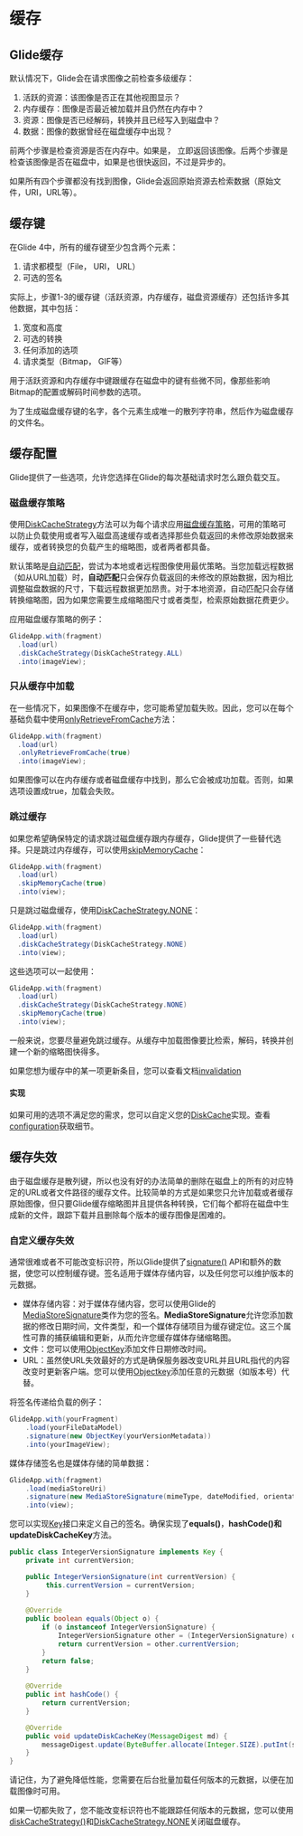 # 缓存

## Glide缓存

默认情况下，Glide会在请求图像之前检查多级缓存：
1. 活跃的资源：该图像是否正在其他视图显示？
2. 内存缓存：图像是否最近被加载并且仍然在内存中？
3. 资源：图像是否已经解码，转换并且已经写入到磁盘中？
4. 数据：图像的数据曾经在磁盘缓存中出现？

前两个步骤是检查资源是否在内存中。如果是， 立即返回该图像。后两个步骤是检查该图像是否在磁盘中，如果是也很快返回，不过是异步的。

如果所有四个步骤都没有找到图像，Glide会返回原始资源去检索数据（原始文件，URI，URL等）。

## 缓存键

在Glide 4中，所有的缓存键至少包含两个元素：
1. 请求都模型（File， URI， URL）
2. 可选的签名

实际上，步骤1-3的缓存键（活跃资源，内存缓存，磁盘资源缓存）还包括许多其他数据，其中包括：
1. 宽度和高度
2. 可选的转换
3. 任何添加的选项
4. 请求类型（Bitmap， GIF等）

用于活跃资源和内存缓存中键跟缓存在磁盘中的键有些微不同，像那些影响Bitmap的配置或解码时间参数的选项。

为了生成磁盘缓存键的名字，各个元素生成唯一的散列字符串，然后作为磁盘缓存的文件名。

## 缓存配置

Glide提供了一些选项，允许您选择在Glide的每次基础请求时怎么跟负载交互。

### 磁盘缓存策略

使用[DiskCacheStrategy](http://bumptech.github.io/glide/javadocs/400/com/bumptech/glide/request/RequestOptions.html#diskCacheStrategy-com.bumptech.glide.load.engine.DiskCacheStrategy-)方法可以为每个请求应用[磁盘缓存策略](http://bumptech.github.io/glide/javadocs/400/com/bumptech/glide/load/engine/DiskCacheStrategy.html)，可用的策略可以防止负载使用或者写入磁盘高速缓存或者选择那些负载返回的未修改原始数据来缓存，或者转换您的负载产生的缩略图，或者两者都具备。

默认策略是[自动匹配](http://bumptech.github.io/glide/javadocs/400/com/bumptech/glide/load/engine/DiskCacheStrategy.html#AUTOMATIC)，尝试为本地或者远程图像使用最优策略。当您加载远程数据（如从URL加载）时，**自动匹配**只会保存负载返回的未修改的原始数据，因为相比调整磁盘数据的尺寸，下载远程数据更加昂贵。对于本地资源，自动匹配只会存储转换缩略图，因为如果您需要生成缩略图尺寸或者类型，检索原始数据花费更少。

应用磁盘缓存策略的例子：
```java
GlideApp.with(fragment)
  .load(url)
  .diskCacheStrategy(DiskCacheStrategy.ALL)
  .into(imageView);
```

### 只从缓存中加载

在一些情况下，如果图像不在缓存中，您可能希望加载失败。因此，您可以在每个基础负载中使用[onlyRetrieveFromCache](http://bumptech.github.io/glide/javadocs/400/com/bumptech/glide/request/RequestOptions.html#onlyRetrieveFromCache-boolean-)方法：
```java
GlideApp.with(fragment)
  .load(url)
  .onlyRetrieveFromCache(true)
  .into(imageView);
```

如果图像可以在内存缓存或者磁盘缓存中找到，那么它会被成功加载。否则，如果选项设置成true，加载会失败。

### 跳过缓存

如果您希望确保特定的请求跳过磁盘缓存跟内存缓存，Glide提供了一些替代选择。只是跳过内存缓存，可以使用[skipMemoryCache](http://bumptech.github.io/glide/javadocs/400/com/bumptech/glide/request/RequestOptions.html#skipMemoryCache-boolean-)：
```java
GlideApp.with(fragment)
  .load(url)
  .skipMemoryCache(true)
  .into(view);
```

只是跳过磁盘缓存，使用[DiskCacheStrategy.NONE](http://bumptech.github.io/glide/javadocs/400/com/bumptech/glide/load/engine/DiskCacheStrategy.html#NONE)：
```java
GlideApp.with(fragment)
  .load(url)
  .diskCacheStrategy(DiskCacheStrategy.NONE)
  .into(view);
```

这些选项可以一起使用：
```java
GlideApp.with(fragment)
  .load(url)
  .diskCacheStrategy(DiskCacheStrategy.NONE)
  .skipMemoryCache(true)
  .into(view);
```

一般来说，您要尽量避免跳过缓存。从缓存中加载图像要比检索，解码，转换并创建一个新的缩略图快得多。

如果您想为缓存中的某一项更新条目，您可以查看文档[invalidation](http://bumptech.github.io/glide/doc/caching.html#cache-invalidation)

#### 实现

如果可用的选项不满足您的需求，您可以自定义您的[DiskCache](http://bumptech.github.io/glide/javadocs/400/com/bumptech/glide/load/engine/cache/DiskCache.html)实现。查看[configuration](http://bumptech.github.io/glide/doc/configuration.html#disk-cache)获取细节。

## 缓存失效

由于磁盘缓存是散列键，所以也没有好的办法简单的删除在磁盘上的所有的对应特定的URL或者文件路径的缓存文件。比较简单的方式是如果您只允许加载或者缓存原始图像，但只要Glide缓存缩略图并且提供各种转换，它们每个都将在磁盘中生成新的文件，跟踪下载并且删除每个版本的缓存图像是困难的。

### 自定义缓存失效

通常很难或者不可能改变标识符，所以Glide提供了[signature()](http://bumptech.github.io/glide/javadocs/400/com/bumptech/glide/request/RequestOptions.html#signature-com.bumptech.glide.load.Key-) API和额外的数据，使您可以控制缓存键。签名适用于媒体存储内容，以及任何您可以维护版本的元数据。
- 媒体存储内容：对于媒体存储内容，您可以使用Glide的[MediaStoreSignature](http://bumptech.github.io/glide/javadocs/400/com/bumptech/glide/signature/MediaStoreSignature.html)类作为您的签名。**MediaStoreSignature**允许您添加数据的修改日期时间，文件类型，和一个媒体存储项目为缓存键定位。这三个属性可靠的捕获编辑和更新，从而允许您缓存媒体存储缩略图。
- 文件：您可以使用[ObjectKey](http://bumptech.github.io/glide/javadocs/400/com/bumptech/glide/signature/ObjectKey.html)添加文件日期修改时间。
- URL：虽然使URL失效最好的方式是确保服务器改变URL并且URL指代的内容改变时更新客户端。您可以使用[Objectkey](http://bumptech.github.io/glide/javadocs/400/com/bumptech/glide/signature/ObjectKey.html)添加任意的元数据（如版本号）代替。

将签名传递给负载的例子：
```java
GlideApp.with(yourFragment)
    .load(yourFileDataModel)
    .signature(new ObjectKey(yourVersionMetadata))
    .into(yourImageView);
```

媒体存储签名也是媒体存储的简单数据：

```java
GlideApp.with(fragment)
    .load(mediaStoreUri)
    .signature(new MediaStoreSignature(mimeType, dateModified, orientation))
    .into(view);
```

您可以实现[Key](http://bumptech.github.io/glide/javadocs/400/com/bumptech/glide/load/Key.html)接口来定义自己的签名。确保实现了**equals()**，**hashCode()**和**updateDiskCacheKey**方法。
```java
public class IntegerVersionSignature implements Key {
    private int currentVersion;

    public IntegerVersionSignature(int currentVersion) {
         this.currentVersion = currentVersion;
    }
   
    @Override
    public boolean equals(Object o) {
        if (o instanceof IntegerVersionSignature) {
            IntegerVersionSignature other = (IntegerVersionSignature) o;
            return currentVersion = other.currentVersion;
        }
        return false;
    }
 
    @Override
    public int hashCode() {
        return currentVersion;
    }

    @Override
    public void updateDiskCacheKey(MessageDigest md) {
        messageDigest.update(ByteBuffer.allocate(Integer.SIZE).putInt(signature).array());
    }
}
```

请记住，为了避免降低性能，您需要在后台批量加载任何版本的元数据，以便在加载图像时可用。

如果一切都失败了，您不能改变标识符也不能跟踪任何版本的元数据，您可以使用[diskCacheStrategy()](http://bumptech.github.io/glide/javadocs/400/com/bumptech/glide/request/RequestOptions.html#diskCacheStrategy-com.bumptech.glide.load.engine.DiskCacheStrategy-)和[DiskCacheStrategy.NONE](http://bumptech.github.io/glide/javadocs/400/com/bumptech/glide/load/engine/DiskCacheStrategy.html#NONE)关闭磁盘缓存。